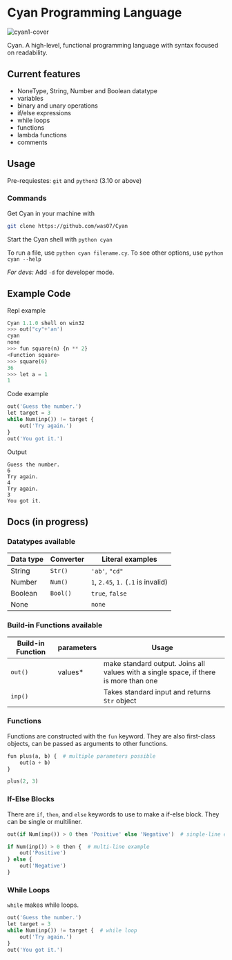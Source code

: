 # Cyan Programming Language
![cyan1-cover](https://user-images.githubusercontent.com/93242673/186955621-f0f9f58d-fdbc-40eb-8e32-ba558f3d2dd4.png)

Cyan. A high-level, functional programming language with syntax focused on readability.

## Current features

- NoneType, String, Number and Boolean datatype
- variables
- binary and unary operations
- if/else expressions
- while loops
- functions
- lambda functions
- comments

## Usage

Pre-requiestes: `git` and `python3` (3.10 or above)

### Commands

Get Cyan in your machine with
```bash
git clone https://github.com/was07/Cyan
```
Start the Cyan shell with `python cyan`

To run a file, use `python cyan filename.cy`. To see other options, use `python cyan --help`

*For devs:* Add `-d` for developer mode.

## Example Code

Repl example
```py
Cyan 1.1.0 shell on win32
>>> out("cy"+'an')
cyan
none
>>> fun square(n) {n ** 2}
<Function square>
>>> square(6)
36
>>> let a = 1
1
```

Code example
```py
out('Guess the number.')
let target = 3
while Num(inp()) != target {
    out('Try again.')
}
out('You got it.')
```
Output
```
Guess the number.
6
Try again.
4
Try again.
3
You got it.
```

## Docs (in progress)

### Datatypes available

| Data type | Converter   | Literal examples                     |
|-----------|-------------|--------------------------------------|
| String    | `Str()`     | `'ab'`, `"cd"`                       |
| Number    | `Num()`     | `1`, `2.45`, `1.` (`.1` is invalid)  |
| Boolean   | `Bool()`    | `true`, `false`                      |
| None      |             | `none`                               |

### Build-in Functions available

| Build-in Function | parameters | Usage                                                                                 |
|-------------------|------------|---------------------------------------------------------------------------------------|
| `out()`           | values*    | make standard output. Joins all values with a single space, if there is more than one |
| `inp()`           |            | Takes standard input and returns `Str` object                                         |

### Functions

Functions are constructed with the `fun` keyword. They are also first-class objects, can be passed as arguments to other functions.
```py
fun plus(a, b) {  # multiple parameters possible
    out(a + b)
}

plus(2, 3)
```

### If-Else Blocks

There are `if`, `then`, and `else` keywords to use to make a if-else block. They can be single or multiliner.

```py
out(if Num(inp()) > 0 then 'Positive' else 'Negative')  # single-line example
```

```py
if Num(inp()) > 0 then {  # multi-line example
    out('Positive')
} else {
    out('Negative')
}
```

### While Loops

`while` makes while loops.

```py
out('Guess the number.')
let target = 3
while Num(inp()) != target {  # while loop
    out('Try again.')
}
out('You got it.')
```
